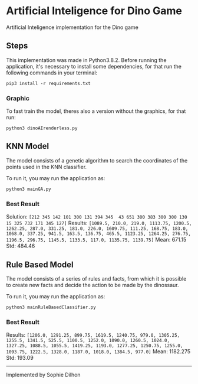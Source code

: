 # Artificial Inteligence for Dino Game

Artificial Inteligence implementation for the Dino game

## Steps

This implementation was made in Python3.8.2. Before running the application, it's necessary to install some dependencies, for that run the following commands in your terminal:

```
pip3 install -r requirements.txt
```


### Graphic
To fast train the model, theres also a version without the graphics, for that run:

```
python3 dinoAIrenderless.py
```

## KNN Model
The model consists of a genetic algorithm to search the coordinates of the points used in the KNN classifier.

To run it, you may run the application as:

```
python3 mainGA.py
```

### Best Result
Solution: `[212 345 142 101 300 131 394 345  43 651 300 383 300 300 130  15 325 732 171 345 127]`
Results: `[1089.5, 210.0, 219.0, 1113.75, 1200.5, 1262.25, 287.0, 331.25, 181.0, 226.0, 1609.75, 111.25, 168.75, 183.0, 1068.0, 337.25, 941.5, 163.5, 136.75, 465.5, 1123.25, 1264.25, 276.75, 1196.5, 296.75, 1145.5, 1133.5, 117.0, 1135.75, 1139.75]`
Mean: 671.15  Std: 484.46


## Rule Based Model
The model consists of a series of rules and facts, from which it is possible to create new facts and decide the action to be made by the dinossaur.

To run it, you may run the application as:

```
python3 mainRuleBasedClassifier.py
```

### Best Result 
Results: `[1206.0, 1291.25, 899.75, 1619.5, 1240.75, 979.0, 1305.25, 1255.5, 1341.5, 525.5, 1100.5, 1252.0, 1090.0, 1260.5, 1024.0, 1327.25, 1088.5, 1055.5, 1419.25, 1193.0, 1277.25, 1250.75, 1255.0, 1093.75, 1222.5, 1328.0, 1187.0, 1018.0, 1384.5, 977.0]`
Mean: 1182.275  Std: 193.09

---

Implemented by Sophie Dilhon
